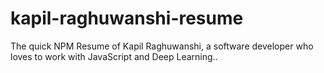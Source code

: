# kapil-raghuwanshi-resume
The quick NPM Resume of Kapil Raghuwanshi, a software developer who loves to work with JavaScript and Deep Learning..
